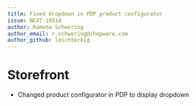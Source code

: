 ```yaml
---
title: Fixed dropdown in PDP product configurator
issue: NEXT-19514
author: Ramona Schwering
author_email: r.schwering@shopware.com
author_github: leichteckig
---
```

# Storefront
* Changed product configurator in PDP to display dropdown
